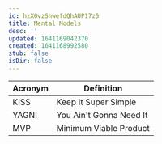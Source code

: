 ```yaml
---
id: hzX0vzShwefdQhAUP17z5
title: Mental Models
desc: ''
updated: 1641169042370
created: 1641168992580
stub: false
isDir: false
---
```


| Acronym | Definition              |
| ------- | ----------------------- |
| KISS    | Keep It Super Simple    |
| YAGNI   | You Ain't Gonna Need It |
| MVP     | Minimum Viable Product  |
